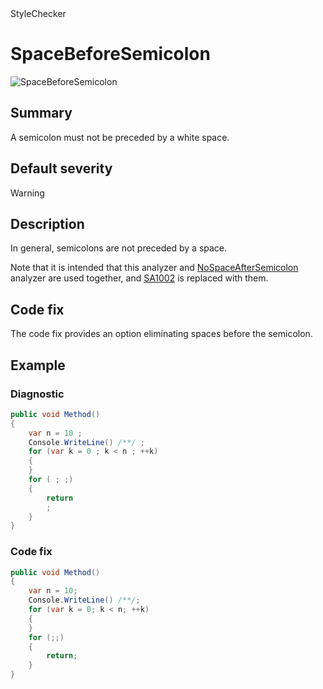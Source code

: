 <div class="project-logo">StyleChecker</div>
<div id="toc-level" data-values="H2,H3"></div>

# SpaceBeforeSemicolon

<div class="horizontal-scroll">

![SpaceBeforeSemicolon][fig-SpaceBeforeSemicolon]

</div>

## Summary

A semicolon must not be preceded by a white space.

## Default severity

Warning

## Description

In general, semicolons are not preceded by a space.

Note that it is intended that this analyzer and
[NoSpaceAfterSemicolon](NoSpaceAfterSemicolon.md)
analyzer are used together, and [SA1002][sa1002] is replaced with them.

## Code fix

The code fix provides an option eliminating spaces before the semicolon.

## Example

### Diagnostic

```csharp
public void Method()
{
    var n = 10 ;
    Console.WriteLine() /**/ ;
    for (var k = 0 ; k < n ; ++k)
    {
    }
    for ( ; ;)
    {
        return
        ;
    }
}
```

### Code fix

```csharp
public void Method()
{
    var n = 10;
    Console.WriteLine() /**/;
    for (var k = 0; k < n; ++k)
    {
    }
    for (;;)
    {
        return;
    }
}
```

[sa1002]:
  https://github.com/DotNetAnalyzers/StyleCopAnalyzers/blob/master/documentation/SA1002.md
[fig-SpaceBeforeSemicolon]:
  https://maroontress.github.io/StyleChecker/images/SpaceBeforeSemicolon.png
